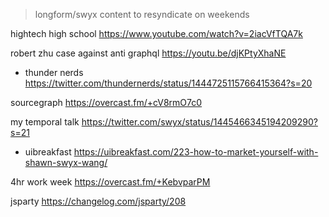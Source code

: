 > longform/swyx content to resyndicate  on weekends

hightech high school https://www.youtube.com/watch?v=2iacVfTQA7k

robert zhu case against anti graphql https://youtu.be/djKPtyXhaNE

- thunder nerds https://twitter.com/thundernerds/status/1444725115766415364?s=20


sourcegraph https://overcast.fm/+cV8rmO7c0

my temporal talk https://twitter.com/swyx/status/1445466345194209290?s=21

- uibreakfast https://uibreakfast.com/223-how-to-market-yourself-with-shawn-swyx-wang/


4hr work week https://overcast.fm/+KebvparPM

jsparty https://changelog.com/jsparty/208